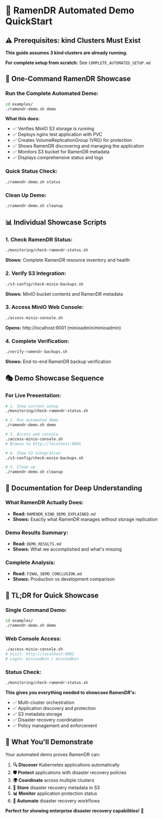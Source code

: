 # 🚀 **RamenDR Automated Demo QuickStart**

## ⚠️ **Prerequisites: kind Clusters Must Exist**
**This guide assumes 3 kind clusters are already running.**

**For complete setup from scratch:** See `COMPLETE_AUTOMATED_SETUP.md`

## 🎯 **One-Command RamenDR Showcase**

### **Run the Complete Automated Demo:**
```bash
cd examples/
./ramendr-demo.sh demo
```

**What this does:**
- ✅ Verifies MinIO S3 storage is running
- ✅ Deploys nginx test application with PVC
- ✅ Creates VolumeReplicationGroup (VRG) for protection
- ✅ Shows RamenDR discovering and managing the application
- ✅ Monitors S3 bucket for RamenDR metadata
- ✅ Displays comprehensive status and logs

### **Quick Status Check:**
```bash
./ramendr-demo.sh status
```

### **Clean Up Demo:**
```bash
./ramendr-demo.sh cleanup
```

## 📊 **Individual Showcase Scripts**

### **1. Check RamenDR Status:**
```bash
./monitoring/check-ramendr-status.sh
```
**Shows:** Complete RamenDR resource inventory and health

### **2. Verify S3 Integration:**
```bash
./s3-config/check-minio-backups.sh
```
**Shows:** MinIO bucket contents and RamenDR metadata

### **3. Access MinIO Web Console:**
```bash
./access-minio-console.sh
```
**Opens:** http://localhost:9001 (minioadmin/minioadmin)

### **4. Complete Verification:**
```bash
./verify-ramendr-backups.sh
```
**Shows:** End-to-end RamenDR backup verification

## 🎭 **Demo Showcase Sequence**

### **For Live Presentation:**
```bash
# 1. Show current setup
./monitoring/check-ramendr-status.sh

# 2. Run automated demo
./ramendr-demo.sh demo

# 3. Access web console 
./access-minio-console.sh
# Browse to http://localhost:9001

# 4. Show S3 integration
./s3-config/check-minio-backups.sh

# 5. Clean up
./ramendr-demo.sh cleanup
```

## 📖 **Documentation for Deep Understanding**

### **What RamenDR Actually Does:**
- **Read:** `RAMENDR_KIND_DEMO_EXPLAINED.md`
- **Shows:** Exactly what RamenDR manages without storage replication

### **Demo Results Summary:**
- **Read:** `DEMO_RESULTS.md` 
- **Shows:** What we accomplished and what's missing

### **Complete Analysis:**
- **Read:** `FINAL_DEMO_CONCLUSION.md`
- **Shows:** Production vs development comparison

## 🎯 **TL;DR for Quick Showcase**

### **Single Command Demo:**
```bash
cd examples/
./ramendr-demo.sh demo
```

### **Web Console Access:**
```bash
./access-minio-console.sh
# Visit: http://localhost:9001
# Login: minioadmin / minioadmin
```

### **Status Check:**
```bash
./monitoring/check-ramendr-status.sh
```

**This gives you everything needed to showcase RamenDR's:**
- ✅ Multi-cluster orchestration
- ✅ Application discovery and protection
- ✅ S3 metadata storage
- ✅ Disaster recovery coordination
- ✅ Policy management and enforcement

## 🎉 **What You'll Demonstrate**

Your automated demo proves RamenDR can:
1. **🔍 Discover** Kubernetes applications automatically
2. **🛡️ Protect** applications with disaster recovery policies  
3. **🌍 Coordinate** across multiple clusters
4. **💾 Store** disaster recovery metadata in S3
5. **📊 Monitor** application protection status
6. **🔄 Automate** disaster recovery workflows

**Perfect for showing enterprise disaster recovery capabilities!** 🚀
